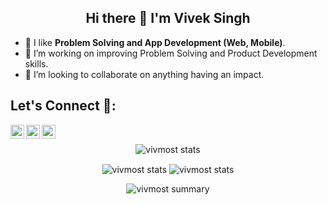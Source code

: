 <h2 align="center"> Hi there 👋 I'm Vivek Singh</h2>

- 🔭 I like **Problem Solving and App Development (Web, Mobile)**.
- 🌱 I’m working on improving Problem Solving and Product Development skills.
- 🌟 I’m looking to collaborate on anything having an impact.
 
## Let's Connect 👥:
   <a href="https://twitter.com/vivmost">
     <img align="left" alt="Vivek's Twitter" width="22px" src="https://img.icons8.com/cotton/45/000000/twitter.png" />
   </a>
   <a href="https://www.linkedin.com/in/vivmost/">
     <img align="left" alt="Vivek's Linkdein" width="22px" src="https://img.icons8.com/cute-clipart/45/000000/linkedin.png" />
   </a>
   <a href="https://www.instagram.com/viv_most/?hl=en">
     <img align="left" alt="Vivek's instagram" width="22px" src="https://img.icons8.com/color/45/000000/instagram-new.png" />
   </a>
  <br/>

  <p align="center">
    <img align="center" src="https://github-readme-stats.vercel.app/api?username=vivmost&show_icons=true&theme=yeblu" alt="vivmost stats" />
  </p>

  <p align="center">
    <img align="center" src="https://github-profile-summary-cards.vercel.app/api/cards/repos-per-language?username=vivmost&theme=solarized_dark" alt="vivmost stats" />
    <img align="center" src="https://github-profile-summary-cards.vercel.app/api/cards/most-commit-language?username=vivmost&theme=solarized_dark" alt="vivmost stats" />
  </p>

  <div align="center">
    <img align="center" src="https://github-profile-summary-cards.vercel.app/api/cards/profile-details?username=vivmost&theme=solarized_dark" alt="vivmost summary" />
  </p>

